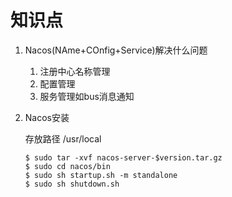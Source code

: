 # 知识点

1. Nacos(NAme+COnfig+Service)解决什么问题
   
   1. 注册中心名称管理
   1. 配置管理
   1. 服务管理如bus消息通知

1. Nacos安装
   
   存放路径 /usr/local
    ```
    $ sudo tar -xvf nacos-server-$version.tar.gz
    $ sudo cd nacos/bin
    $ sudo sh startup.sh -m standalone
    $ sudo sh shutdown.sh
    ```
   
